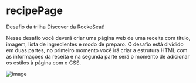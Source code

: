 # recipePage
Desafio da trilha Discover da RockeSeat!

Nesse desafio você deverá criar uma página web de uma receita com título, imagem, lista de ingredientes e modo de preparo. O desafio está dividido em duas partes, no primeiro momento você irá criar a estrutura HTML com as informações da receita e na segunda parte será o momento de adicionar os estilos à página com o CSS.

![image](https://user-images.githubusercontent.com/92322675/146050501-bc6a1c98-992f-4525-aba8-edad0b2bd834.png)

